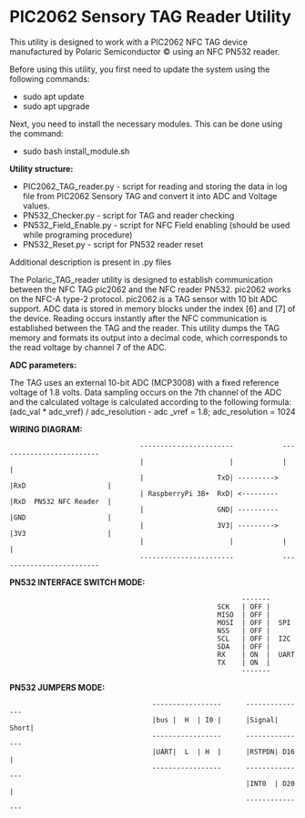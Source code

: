 # PIC2062 Sensory TAG Reader Utility

This utility is designed to work with a PIC2062 NFC TAG device manufactured by Polaric Semiconductor © using an NFC PN532 reader. 

Before using this utility, you first need to update the system using the following commands:

 - sudo apt update
 - sudo apt upgrade

Next, you need to install the necessary modules. This can be done using the command:

 - sudo bash install_module.sh

**Utility structure:**

 - PIC2062_TAG_reader.py - script for reading and storing the data in log file from PIC2062 Sensory TAG and convert it into ADC and Voltage values.
 - PN532_Checker.py - script for TAG and reader checking
 - PN532_Field_Enable.py - script for NFC Field enabling (should be used while programing procedure)
 - PN532_Reset.py - script for PN532 reader reset

Additional description is present in .py files

The Polaric_TAG_reader utility is designed to establish communication between the NFC TAG pic2062 and the NFC reader PN532.
pic2062 works on the NFC-A type-2 protocol.
pic2062 is a TAG sensor with 10 bit ADC support.
ADC data is stored in memory blocks under the index [6] and [7] of the device.
Reading occurs instantly after the NFC communication is established between the TAG and the reader.
This utility dumps the TAG memory and formats its output into a decimal code, which corresponds to the read voltage by channel 7 of the ADC.

**ADC parameters:**

The TAG uses an external 10-bit ADC (MCP3008) with a fixed reference voltage of 1.8 volts. 
Data sampling occurs on the 7th channel of the ADC and the calculated voltage is calculated according to the following formula:
(adc_val * adc_vref) / adc_resolution - adc _vref = 1.8; adc_resolution = 1024 

**WIRING DIAGRAM:**

                                    -----------------------            -------------------------
                                    |                     |            |                       |
                                    |                  TxD| ---------> |RxD                    |
                                    | RaspberryPi 3B+  RxD| <--------- |RxD  PN532 NFC Reader  |
                                    |                  GND| ---------- |GND                    |
                                    |                  3V3| ---------> |3V3                    |
                                    |                     |            |                       |
                                    -----------------------            -------------------------

**PN532 INTERFACE SWITCH MODE:**

                                                             -------
                                                       SCK   | OFF |
                                                       MISO  | OFF |  
                                                       MOSI  | OFF |  SPI
                                                       NSS   | OFF |  
                                                       SCL   | OFF |  I2C
                                                       SDA   | OFF |
                                                       RX    | ON  |  UART
                                                       TX    | ON  |
                                                             -------

**PN532 JUMPERS MODE:**

                                       -----------------      ---------------
                                       |bus |  H  | I0 |      |Signal| Short|
                                       -----------------      ---------------
                                       |UART|  L  | H  |      |RSTPDN| D16  |
                                       -----------------      ---------------
                                                              |INT0  | D20  |
                                                              ---------------
